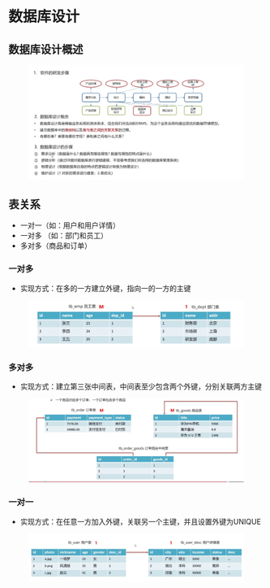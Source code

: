 # 数据库设计

## 数据库设计概述

<figure><img src="../.gitbook/assets/image (4) (4) (1).png" alt=""><figcaption></figcaption></figure>

## 表关系

* 一对一（如：用户和用户详情）
* 一对多 （如：部门和员工）
* 多对多（商品和订单）

### 一对多

* 实现方式：在多的一方建立外键，指向一的一方的主键

<figure><img src="../.gitbook/assets/image (7) (1) (2).png" alt=""><figcaption></figcaption></figure>

### 多对多

* 实现方式：建立第三张中间表，中间表至少包含两个外键，分别关联两方主键

<figure><img src="../.gitbook/assets/image (6) (3).png" alt=""><figcaption></figcaption></figure>

### 一对一

* 实现方式：在任意一方加入外键，关联另一个主键，并且设置外键为UNIQUE

<figure><img src="../.gitbook/assets/image (1) (3) (1).png" alt=""><figcaption></figcaption></figure>
